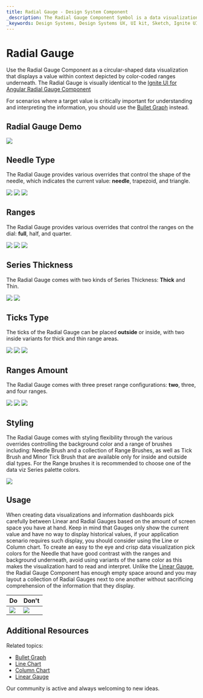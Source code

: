 ```yaml
---
title: Radial Gauge - Design System Component
_description: The Radial Gauge Component Symbol is a data visualization that displays a value in a certain context.
_keywords: Design Systems, Design Systems UX, UI kit, Sketch, Ignite UI for Angular, Sketch to Angular, Sketch to Angular, Angular, Angular Design System, Export code from Sketch, Design Kits for Angular, Sketch HTML, Sketch to HTML, Sketch UI kits
---
```


# Radial Gauge

Use the Radial Gauge Component as a circular-shaped data visualization that displays a value within context depicted by color-coded ranges underneath. The Radial Gauge is visually identical to the [Ignite UI for Angular Radial Gauge Component](https://www.infragistics.com/products/ignite-ui-angular/angular/components/radialgauge.html)

For scenarios where a target value is critically important for understanding and interpreting the information, you should use the [Bullet Graph](bullet-graph.md) instead.

## Radial Gauge Demo

<img class="responsive-img" src="../images/radial_gauge_three_ranges.png" srcset="../images/radial_gauge_three_ranges@2x.png 2x" />

## Needle Type

The Radial Gauge provides various overrides that control the shape of the needle, which indicates the current value: **needle**, trapezoid, and triangle.

<img class="responsive-img" src="../images/radial_gauge_three_ranges.png" srcset="../images/radial_gauge_three_ranges@2x.png 2x" />
<img class="responsive-img" src="../images/radial_gauge_trapezoid.png" srcset="../images/radial_gauge_trapezoid@2x.png 2x" />
<img class="responsive-img" src="../images/radial_gauge_triangle.png" srcset="../images/radial_gauge_triangle@2x.png 2x" />

## Ranges

The Radial Gauge provides various overrides that control the ranges on the dial: **full**, half, and quarter.

<img class="responsive-img" src="../images/radial_gauge_three_ranges.png" srcset="../images/radial_gauge_three_ranges@2x.png 2x" />
<img class="responsive-img" src="../images/radial_gauge_half.png" srcset="../images/radial_gauge_half@2x.png 2x" />
<img class="responsive-img" src="../images/radial_gauge_quarter.png" srcset="../images/radial_gauge_quarter@2x.png 2x" />

## Series Thickness

The Radial Gauge comes with two kinds of Series Thickness: **Thick** and Thin.

<img class="responsive-img" src="../images/radial_gauge_three_ranges.png" srcset="../images/radial_gauge_three_ranges@2x.png 2x" />
<img class="responsive-img" src="../images/radial_gauge_full-thin.png" srcset="../images/radial_gauge_full-thin@2x.png 2x" />

## Ticks Type

The ticks of the Radial Gauge can be placed **outside** or inside, with two inside variants for thick and thin range areas.

<img class="responsive-img" src="../images/radial_gauge_inside.png" srcset="../images/radial_gauge_inside@2x.png 2x" />
<img class="responsive-img" src="../images/radial_gauge_outside.png" srcset="../images/radial_gauge_outside@2x.png 2x" />
<img class="responsive-img" src="../images/radial_gauge_inside-2.png" srcset="../images/radial_gauge_inside-2@2x.png 2x" />

## Ranges Amount

The Radial Gauge comes with three preset range configurations: **two**, three, and four ranges.

<img class="responsive-img" src="../images/radial_gauge_two_ranges.png" srcset="../images/radial_gauge_two_ranges@2x.png 2x" />
<img class="responsive-img" src="../images/radial_gauge_three_ranges.png" srcset="../images/radial_gauge_three_ranges@2x.png 2x" />
<img class="responsive-img" src="../images/radial_gauge_four_ranges.png" srcset="../images/radial_gauge_four_ranges@2x.png 2x" />

## Styling

The Radial Gauge comes with styling flexibility through the various overrides controlling the background color and a range of brushes including: Needle Brush and a collection of Range Brushes, as well as Tick Brush and Minor Tick Brush that are available only for inside and outside dial types. For the Range brushes it is recommended to choose one of the data viz Series palette colors.

<img class="responsive-img" src="../images/radial_gauge_styling.png" srcset="../images/radial_gauge_styling@2x.png 2x" />

## Usage

When creating data visualizations and information dashboards pick carefully between Linear and Radial Gauges based on the amount of screen space you have at hand. Keep in mind that Gauges only show the current value and have no way to display historical values, if your application scenario requires such display, you should consider using the Line or Column chart.
To create an easy to the eye and crisp data visualization pick colors for the Needle that have good contrast with the ranges and background underneath, avoid using variants of the same color as this makes the visualization hard to read and interpret. Unlike the [Linear Gauge](linear-gauge.md), the Radial Gauge Component has enough empty space around and you may layout a collection of Radial Gauges next to one another without sacrificing comprehension of the information that they display.

| Do                                                                                 | Don't                                                                                  |
| ---------------------------------------------------------------------------------- | -------------------------------------------------------------------------------------- |
| <img class="responsive-img" src="../images/radial_gauge_do.png" srcset="../images/radial_gauge_do@2x.png 2x" /> | <img class="responsive-img" src="../images/radial_gauge_dont.png" srcset="../images/radial_gauge_dont@2x.png 2x" /> |

## Additional Resources

Related topics:

- [Bullet Graph](bullet-graph.md)
- [Line Chart](line-chart.md)
- [Column Chart](column-chart.md)
- [Linear Gauge](linear-gauge.md)

Our community is active and always welcoming to new ideas.
